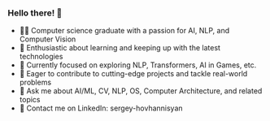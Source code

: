 ### Hello there! 👋

- 👨‍💻 Computer science graduate with a passion for AI, NLP, and Computer Vision 
- 🧠 Enthusiastic about learning and keeping up with the latest technologies
- 🌱 Currently focused on exploring NLP, Transformers, AI in Games, etc.
- 🤔 Eager to contribute to cutting-edge projects and tackle real-world problems
- 💬 Ask me about AI/ML, CV, NLP, OS, Computer Architecture, and related topics
- 🔗 Contact me on LinkedIn: sergey-hovhannisyan
